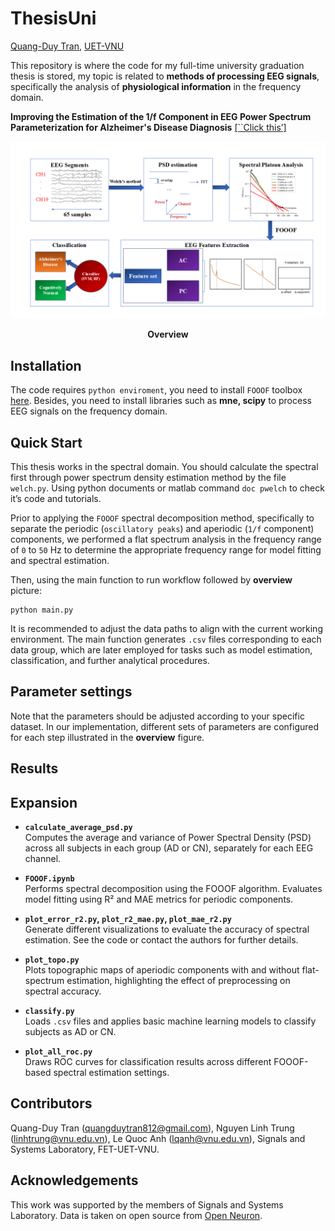 # ThesisUni
[Quang-Duy Tran]( https://github.com/qduytran), [UET-VNU]( https://uet.vnu.edu.vn/)

This repository is where the code for my full-time university graduation thesis is stored, my topic is related to **methods of processing EEG signals**, specifically the analysis of **physiological information** in the frequency domain.

**Improving the Estimation of the 1/f Component in EEG Power Spectrum Parameterization for Alzheimer's Disease Diagnosis** [[``Click this’]]( https://drive.google.com/drive/folders/1A7miuQuSXcl0xZv36eetDHszSRXDuPvf?usp=sharing) 
<p align="center">
  <img src="assets/workflow.png" alt="Workflow" />
</p>
<p align="center">
  <strong>Overview</strong>
</p>

## Installation
The code requires `python enviroment`, you need to install `FOOOF` toolbox [here]( https://fooof-tools.github.io/fooof/).
Besides, you need to install libraries such as **mne, scipy** to process EEG signals on the frequency domain.

## Quick Start
This thesis works in the spectral domain. You should calculate the spectral first through power spectrum density estimation method by the file `welch.py`. Using python documents or matlab command `doc pwelch` to check it’s code and tutorials.

Prior to applying the ``FOOOF`` spectral decomposition method, specifically to separate the periodic (``oscillatory peaks``) and aperiodic (``1/f`` component) components, we performed a flat spectrum analysis in the frequency range of ``0`` to ``50`` Hz to determine the appropriate frequency range for model fitting and spectral estimation. 

Then, using the main function to run workflow followed by **overview** picture:
```
python main.py
```

It is recommended to adjust the data paths to align with the current working environment. The main function generates `.csv` files corresponding to each data group, which are later employed for tasks such as model estimation, classification, and further analytical procedures.

## Parameter settings
Note that the parameters should be adjusted according to your specific dataset. In our implementation, different sets of parameters are configured for each step illustrated in the **overview** figure.

## Results


## Expansion
- **`calculate_average_psd.py`**  
  Computes the average and variance of Power Spectral Density (PSD) across all subjects in each group (AD or CN), separately for each EEG channel.

- **`FOOOF.ipynb`**  
  Performs spectral decomposition using the FOOOF algorithm. Evaluates model fitting using R² and MAE metrics for periodic components.

- **`plot_error_r2.py`, `plot_r2_mae.py`, `plot_mae_r2.py`**  
  Generate different visualizations to evaluate the accuracy of spectral estimation. See the code or contact the authors for further details.

- **`plot_topo.py`**  
  Plots topographic maps of aperiodic components with and without flat-spectrum estimation, highlighting the effect of preprocessing on spectral accuracy.

- **`classify.py`**  
  Loads `.csv` files and applies basic machine learning models to classify subjects as AD or CN.

- **`plot_all_roc.py`**  
  Draws ROC curves for classification results across different FOOOF-based spectral estimation settings.

## Contributors
Quang-Duy Tran (quangduytran812@gmail.com), Nguyen Linh Trung  (linhtrung@vnu.edu.vn), Le Quoc Anh (lqanh@vnu.edu.vn), Signals and Systems Laboratory, FET-UET-VNU.

## Acknowledgements
This work was supported by the members of Signals and Systems Laboratory. Data is taken on open source from [Open Neuron]( https://github.com/OpenNeuroDatasets/ds004504).


